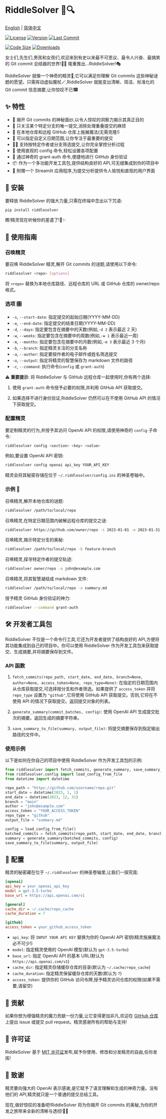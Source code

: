 # RiddleSolver 🎩🔍

[English](README.md) | [简体中文](README.zh-CN.md)

[![License](https://img.shields.io/badge/license-MIT-green.svg)](https://opensource.org/licenses/MIT)
[![Version](https://badge.fury.io/py/riddlesolver.svg)](https://badge.fury.io/py/riddlesolver)
[![Last Commit](https://img.shields.io/github/last-commit/AnomalyBound/riddlesolver)](https://github.com/AnomalyBound/riddlesolver/commits)

[![Code Size](https://img.shields.io/github/languages/code-size/AnomalyBound/riddlesolver)](https://github.com/AnomalyBound/riddlesolver)
[![Downloads](https://img.shields.io/pypi/dm/riddlesolver)](https://pypi.org/project/riddlesolver/)

女士们,先生们,男孩和女孩们,欢迎来到有史以来最不可思议、最令人兴奋、最搞笑的 Git commit 总结器的世界!🤯🎪 隆重推出...RiddleSolver!🎭

RiddleSolver 就像一个神奇的精灵🧞‍,它可以满足你理解 Git commits 这些神秘谜题的愿望。只需挥动虚拟魔杖🪄,RiddleSolver 就能变出清晰、简洁、标准化的 Git commit 信息摘要,让你惊叹不已!🎆

## ✨ 特性

- 🔮 揭开 Git commits 的神秘面纱,以令人惊叹的洞察力揭示其真正目的
- 🎯 只关注某个特定分支的唯一提交,消除处理重叠提交的麻烦
- 🌿 在本地仓库和远程 GitHub 仓库上施展魔法(无需克隆!)
- 📅 可以指定自定义日期范围,让你专注于最重要的提交
- 🧙‍♂️ 支持按特定作者或分支筛选提交,让你完全掌控分析过程
- 🔧 使用直观的 config 命令,轻松设置各项配置
- 🔑 通过神奇的 grant-auth 命令,便捷地进行 GitHub 身份验证
- 📦 作为一个多功能开发工具包,提供结构良好的 API,可无缝集成到你的项目中
- 🎨 附赠一个 Streamlit 应用程序,为提交分析提供令人愉悦和直观的用户界面

## 🧪 安装

要释放 RiddleSolver 的强大力量,只需在终端中念出以下咒语:

```bash
pip install riddlesolver
```

瞧!精灵现在听候你的差遣了!🧞️✨

## 📖 使用指南

### 召唤精灵

要召唤 RiddleSolver 精灵,解开 Git commits 的谜题,请使用以下命令:

```bash
riddlesolver <repo> [options]
```

将 `<repo>` 替换为本地仓库路径、远程仓库的 URL 或 GitHub 仓库的 owner/repo 格式。

### 选项 🎛️

- `-s`, `--start-date`: 指定提交的起始日期(YYYY-MM-DD)
- `-e`, `--end-date`: 指定提交的结束日期(YYYY-MM-DD) 
- `-d`, `--days`: 指定要包含在摘要中的天数(例如,`-d 2` 表示最近 2 天)
- `-w`, `--weeks`: 指定要包含在摘要中的周数(例如,`-w 1` 表示最近一周)
- `-m`, `--months`: 指定要包含在摘要中的月数(例如,`-m 3` 表示最近 3 个月)
- `-b`, `--branch`: 指定精灵关注的分支名称
- `-a`, `--author`: 指定要按作者的电子邮件或姓名筛选提交
- `-o`, `--output`: 指定将精灵的智慧保存为 markdown 文件的路径
- `-c`, `--command`: 执行命令(`config` 或 `grant-auth`)

⚠️ **重要提示**: 将 RiddleSolver 与 GitHub 远程仓库一起使用时,你有两个选择:

1. 使用 `grant-auth` 命令授予必要的权限,并利用 GitHub API 获取提交。

2. 如果选择不进行身份验证,RiddleSolver 仍然可以在不使用 GitHub API 的情况下获取提交。

### 配置精灵

要定制精灵的行为,并授予其访问 OpenAI API 的权限,请使用神奇的 `config` 子命令:

```bash
riddlesolver config <section> <key> <value>
```

例如,要设置 OpenAI API 密钥:

```bash
riddlesolver config openai api_key YOUR_API_KEY
```

精灵会将其秘密存储在位于 `~/.riddlesolver/config.ini` 的神圣卷轴中。

### 示例 🌟

召唤精灵,解开本地仓库的谜题:

```bash
riddlesolver /path/to/local/repo
```

召唤精灵,在特定日期范围内破解远程仓库的提交之谜:

```bash
riddlesolver https://github.com/owner/repo -s 2023-01-01 -e 2023-01-31
```

召唤精灵,揭示特定分支的奥秘:

```bash
riddlesolver /path/to/local/repo -b feature-branch
```

召唤精灵,探寻特定作者的提交轨迹:

```bash
riddlesolver owner/repo -a john@example.com
```  

召唤精灵,将其智慧凝结成 markdown 文件:

```bash
riddlesolver /path/to/local/repo -o summary.md
```

授予精灵 GitHub 身份验证的神力:

```bash
riddlesolver --command grant-auth 
```

**🛠️ 开发者工具包**
---------------------------

RiddleSolver 不仅是一个命令行工具,它还为开发者提供了结构良好的 API,方便将其功能集成到自己的项目中。你可以使用 RiddleSolver 作为开发工具包来获取提交、生成摘要,并将摘要保存到文件。

### **API 函数**

1.  `fetch_commits(repo_path, start_date, end_date, branch=None, author=None, access_token=None, repo_type=None)`: 在指定的日期范围内从仓库获取提交,可选择按分支和作者筛选。如果提供了 `access_token` 并将 `repo_type` 设置为 `"github"`,它将使用 GitHub API 获取提交。否则,它将在不使用 API 的情况下获取提交。返回提交对象的列表。
    
2.  `generate_summary(commit_batches, config)`: 使用 OpenAI API 生成提交批次的摘要。返回生成的摘要字符串。
    
3.  `save_summary_to_file(summary, output_file)`: 将提交摘要保存到指定输出路径的文件中。
    
### **使用示例**

以下是如何在你自己的项目中使用 RiddleSolver 作为开发工具包的示例:

```python
from riddlesolver import fetch_commits, generate_summary, save_summary_to_file
from riddlesolver.config import load_config_from_file  
from datetime import datetime

repo_path = "https://github.com/username/repo.git"
start_date = datetime(2023, 1, 1)
end_date = datetime(2023, 12, 31)
branch = "main"
author = "john@example.com"
access_token = "YOUR_ACCESS_TOKEN"
repo_type = "github"
output_file = "summary.md"

config = load_config_from_file()
batched_commits = fetch_commits(repo_path, start_date, end_date, branch, author, access_token, repo_type)
summary = generate_summary(batched_commits, config)
save_summary_to_file(summary, output_file)
```

## 🔧 配置

精灵的秘密藏在位于 `~/.riddlesolver` 的神圣卷轴里,让我们一探究竟:

```ini
[openai]
api_key = your_openai_api_key
model = gpt-3.5-turbo 
base_url = https://api.openai.com/v1

[general]
cache_dir = ~/.cache/repo_cache
cache_duration = 7

[github]
access_token = your_github_access_token
```

- `api_key`: 将 `INPUT YOUR API KEY` 替换为你的 OpenAI API 密钥(精灵施展魔法必不可少!)
- `model`: 指定精灵使用的 OpenAI 模型(默认为 `gpt-3.5-turbo`)  
- `base_url`: 指定 OpenAI API 的基本 URL(默认为 `https://api.openai.com/v1`)
- `cache_dir`: 指定精灵存储缓存仓库的目录(默认为 `~/.cache/repo_cache`) 
- `cache_duration`: 指定精灵保留缓存仓库的天数(默认为 `7`)
- `access_token`: 提供你的 GitHub 访问令牌,授予精灵访问仓库的权限(如果不需要,请留空)

## 🤝 贡献 

如果你想为增强精灵的魔力贡献一份力量,让它变得更加非凡,欢迎在 [GitHub 仓库](https://github.com/AnomalyBound/riddlesolver)上提出 issue 或提交 pull request。精灵感谢所有的帮助与支持!

## 📜 许可证

RiddleSolver 基于 [MIT 许可证](https://opensource.org/licenses/MIT)发布,赋予你使用、修改和分发精灵的自由,任你发挥!

## 🙏 致谢

精灵要向强大的 OpenAI 表示感谢,是它赋予了语言理解和生成的神奇力量。没有他们的 API,精灵就只是一个普通的提交总结工具。

现在,做好惊叹的准备吧!RiddleSolver 将为你揭开 Git commits 的奥秘,为你的开发之旅带来全新的清晰与透彻!🎉✨